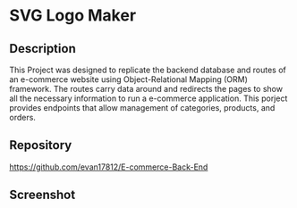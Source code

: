 # SVG Logo Maker

## Description

This Project was designed to replicate the backend database and routes of an e-commerce website using Object-Relational Mapping (ORM) framework. The routes carry data around and redirects the pages to show all the necessary information to run a e-commerce application. This porject provides endpoints that allow management of categories, products, and orders. 

## Repository
https://github.com/evan17812/E-commerce-Back-End

## Screenshot
